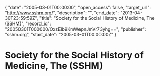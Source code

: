{
  "date": "2005-03-01T00:00:00", 
  "open_access": false, 
  "target_url": "http://www.sshm.org/", 
  "description": "", 
  "end_date": "2013-04-30T23:59:59Z", 
  "title": "Society for the Social History of Medicine, The (SSHM)", 
  "record_id": "20050301T000000/OxzElb9KmWepnJmVr73yhg==", 
  "publisher": "sshm.org", 
  "start_date": "2005-03-01T00:00:00Z"
}

# Society for the Social History of Medicine, The (SSHM)

